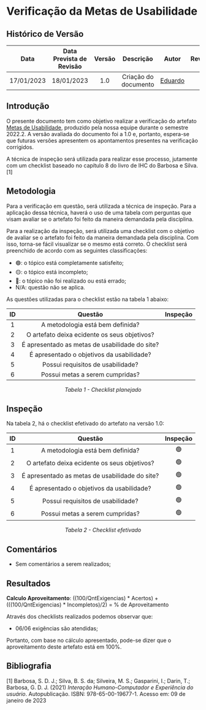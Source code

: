 # Verificação da Metas de Usabilidade
## <a>Histórico de Versão</a>
|    Data    | Data Prevista de Revisão | Versão |      Descrição       |                     Autor                      |                  Revisor                   |
| :--------: | :----------------------: | :----: | :------------------: | :--------------------------------------------: | :----------------------------------------: |
| 17/01/2023 |        18/01/2023        |  1.0   | Criação do documento | [Eduardo](https://github.com/edudsan) | [-](https://github.com/) |

## <a>Introdução</a>
O presente documento tem como objetivo realizar a verificação do artefato [Metas de Usabilidade](../Tarefas/GuiaDeEstilo.md), 
produzido pela nossa equipe durante o semestre 2022.2. A versão avaliada do documento foi a 1.0 e, portanto, espera-se que futuras versões 
apresentem os apontamentos presentes na verificação corrigidos.

A técnica de inspeção será utilizada para realizar esse processo, jutamente com um checklist baseado no capítulo 8 do livro de IHC do Barbosa e Silva. [1]

## <a>Metodologia</a>
Para a verificação em questão, será utilizada a técnica de inspeção. Para a aplicação dessa técnica, haverá o uso de uma 
tabela com perguntas que visam avaliar se o artefato foi feito da maneira demandada pela disciplina. 

Para a realização da inspeção, será utilizada uma checklist com o objetivo de avaliar se o artefato foi feito da
maneira demandada pela disciplina. Com isso, torna-se fácil visualizar se o mesmo está correto. O checklist será preenchido de acordo com as seguintes classificações:

* 🟢: o tópico está completamente satisfeito;
* 🟡: o tópico está incompleto;
* 🔴: o tópico não foi realizado ou está errado;
* N/A: questão não se aplica.

As questões utilizadas para o checklist estão na tabela 1 abaixo:

<center>
  
|  ID   |                           Questão                           | Inspeção |
| :---: | :---------------------------------------------------------: | :------: |
|   1   |    A metodologia está bem definida?            |          |
|   2   |    O artefato deixa ecidente os seus objetivos?                |          |
|   3   |    É apresentado as metas de usabilidade do site?                  |          |
|   4   |    É apresentado o objetivos da usabilidade?                  |          |
|   5   |    Possui requisitos de usabilidade?                 |          |
|   6   |    Possui metas a serem cumpridas?                  |          |
  
*Tabela 1 - Checklist planejado*

</center>

## <a>Inspeção</a>

Na tabela 2, há o checklist efetivado do artefato na versão 1.0:

<center>

|  ID   |                           Questão                           | Inspeção |
| :---: | :---------------------------------------------------------: | :------: |
|   1   |    A metodologia está bem definida?            |    🟢      |
|   2   |    O artefato deixa ecidente os seus objetivos?                |    🟢      |
|   3   |    É apresentado as metas de usabilidade do site?                  |   🟢       |
|   4   |    É apresentado o objetivos da usabilidade?                  |     🟢     |
|   5   |    Possui requisitos de usabilidade?                 |    🟢      |
|   6   |    Possui metas a serem cumpridas?                  |    🟢      |

  
*Tabela 2 - Checklist efetivado*

</center>

## <a>Comentários</a>

* Sem comentários a serem realizados; 

## <a>Resultados</a>
<a>**Calculo Aproveitamento**</a>: ((100/QntExigencias) * Acertos) + (((100/QntExigencias) * Incompletos)/2) = % de Aproveitamento

Através dos checklists realizados podemos observar que:

* 06/06 exigências são atendidas;


Portanto, com base no cálculo apresentado, pode-se dizer que o aproveitamento deste artefato está em 100%.

## <a>Bibliografia</a>

[1] Barbosa, S. D. J.; Silva, B. S. da; Silveira, M. S.; Gasparini, I.; Darin, T.; Barbosa, G. D. J. (2021) _Interação Humano-Computador e Experiência do usuário_. Autopublicação. ISBN: 978-65-00-19677-1. Acesso em: 09 de janeiro de 2023
